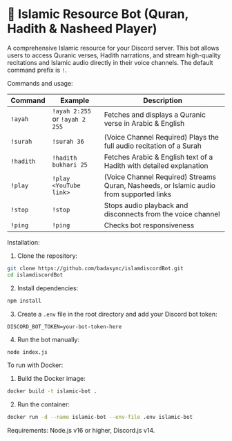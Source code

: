 # 🌙 Islamic Resource Bot (Quran, Hadith & Nasheed Player)

A comprehensive Islamic resource for your Discord server. This bot allows users to access Quranic verses, Hadith narrations, and stream high-quality recitations and Islamic audio directly in their voice channels. The default command prefix is `!`.

Commands and usage:

| Command | Example | Description |
|---------|---------|-------------|
| `!ayah` | `!ayah 2:255` or `!ayah 2 255` | Fetches and displays a Quranic verse in Arabic & English |
| `!surah` | `!surah 36` | (Voice Channel Required) Plays the full audio recitation of a Surah |
| `!hadith` | `!hadith bukhari 25` | Fetches Arabic & English text of a Hadith with detailed explanation |
| `!play` | `!play <YouTube link>` | (Voice Channel Required) Streams Quran, Nasheeds, or Islamic audio from supported links |
| `!stop` | `!stop` | Stops audio playback and disconnects from the voice channel |
| `!ping` | `!ping` | Checks bot responsiveness |

Installation:

1. Clone the repository:
```bash
git clone https://github.com/badasync/islamdiscordBot.git
cd islamdiscordBot
```

2. Install dependencies:
```bash
npm install
```

3. Create a `.env` file in the root directory and add your Discord bot token:
```env
DISCORD_BOT_TOKEN=your-bot-token-here
```

4. Run the bot manually:
```bash
node index.js
```

To run with Docker:

1. Build the Docker image:
```bash
docker build -t islamic-bot .
```

2. Run the container:
```bash
docker run -d --name islamic-bot --env-file .env islamic-bot
```

Requirements: Node.js v16 or higher, Discord.js v14.
